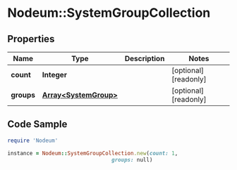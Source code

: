 # Nodeum::SystemGroupCollection

## Properties

Name | Type | Description | Notes
------------ | ------------- | ------------- | -------------
**count** | **Integer** |  | [optional] [readonly] 
**groups** | [**Array&lt;SystemGroup&gt;**](SystemGroup.md) |  | [optional] [readonly] 

## Code Sample

```ruby
require 'Nodeum'

instance = Nodeum::SystemGroupCollection.new(count: 1,
                                 groups: null)
```



